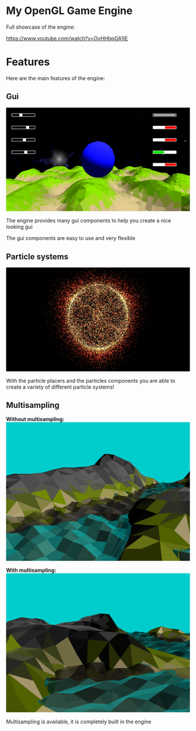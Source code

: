 # My OpenGL Game Engine

Full showcase of the engine:

https://www.youtube.com/watch?v=OyHHbpGA1iE

# Features

Here are the main features of the engine:

## Gui
<img src="https://github.com/Saar25/Lwjgl/blob/master/docs/Gui.png?raw=true" />

The engine provides many gui components to help you create a nice looking gui

The gui components are easy to use and very flexible

## Particle systems
<img src="https://github.com/Saar25/Lwjgl/blob/master/docs/Particles.png?raw=true" />

With the particle placers and the particles components you are able to create a variety of different particle systems!

## Multisampling

**Without multisampling:**
<img src="https://github.com/Saar25/Lwjgl/blob/master/docs/WithoutMultisampling.png?raw=true" />

**With multisampling:**
<img src="https://github.com/Saar25/Lwjgl/blob/master/docs/WithMultisampling.png?raw=true"/>

Multisampling is available, it is completely built in the engine

